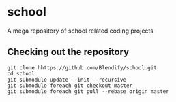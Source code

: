 # school
A mega repository of school related coding projects

## Checking out the repository

```
git clone hhttps://github.com/Blendify/school.git
cd school
git submodule update --init --recursive
git submodule foreach git checkout master
git submodule foreach git pull --rebase origin master
```
